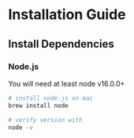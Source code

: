 # Installation Guide

## Install Dependencies

### Node.js

You will need at least node v16.0.0+
```bash
# install node.js on mac
brew install node

# verify version with
node -v
```
